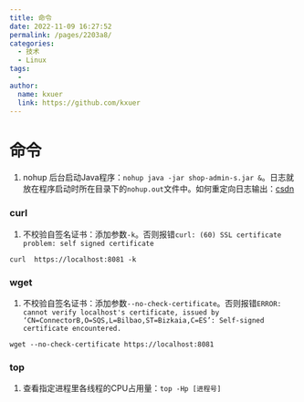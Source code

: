 ```yaml
---
title: 命令
date: 2022-11-09 16:27:52
permalink: /pages/2203a8/
categories:
  - 技术
  - Linux
tags:
  - 
author: 
  name: kxuer
  link: https://github.com/kxuer
---
```

# 命令

1. nohup 后台启动Java程序：`nohup java -jar shop-admin-s.jar &`。日志就放在程序启动时所在目录下的`nohup.out`文件中。如何重定向日志输出：[csdn](https://blog.csdn.net/neusoft2016/article/details/115264591)

### curl

1. 不校验自签名证书：添加参数`-k`。否则报错`curl: (60) SSL certificate problem: self signed certificate`
```shell
curl  https://localhost:8081 -k
```

### wget

1. 不校验自签名证书：添加参数`--no-check-certificate`。否则报错`ERROR: cannot verify localhost's certificate, issued by ‘CN=ConnectorB,O=SQS,L=Bilbao,ST=Bizkaia,C=ES’: Self-signed certificate encountered.`
```shell
wget --no-check-certificate https://localhost:8081
```

### top

1. 查看指定进程里各线程的CPU占用量：`top -Hp [进程号]`